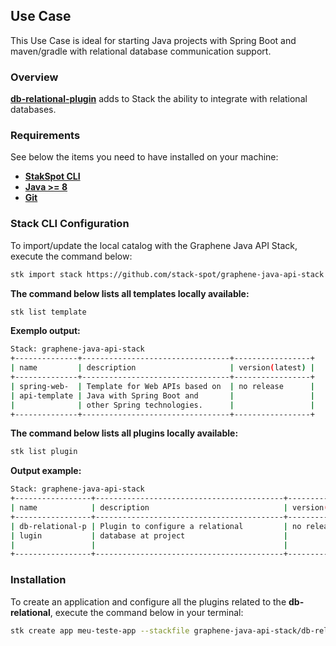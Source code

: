 ## **Use Case**
This Use Case is ideal for starting Java projects with Spring Boot and maven/gradle with relational database communication support.

### **Overview**
[**db-relational-plugin**](https://github.com/stack-spot/graphene-java-api-stack/tree/main/db-relational-plugin) adds to Stack the ability to integrate with relational databases.

### **Requirements**
See below the items you need to have installed on your machine:

- [**StakSpot CLI**](https://docs.stackspot.com/v3.0.0/os-cli/installation/)
- [**Java >= 8**](https://openjdk.org/)
- [**Git**](https://git-scm.com/)

### Stack CLI Configuration
To import/update the local catalog with the Graphene Java API Stack, execute the command below:
```bash
stk import stack https://github.com/stack-spot/graphene-java-api-stack
```

**The command below lists all templates locally available:**
```bash
stk list template
```

**Exemplo output:**
```bash
Stack: graphene-java-api-stack
+--------------+---------------------------------+-----------------+
| name         | description                     | version(latest) |
+--------------+---------------------------------+-----------------+
| spring-web-  | Template for Web APIs based on  | no release      |
| api-template | Java with Spring Boot and       |                 |
|              | other Spring technologies.      |                 |
+--------------+---------------------------------+-----------------+
```

**The command below lists all plugins locally available:**
```bash
stk list plugin
```

**Output example:**
```bash
Stack: graphene-java-api-stack
+-----------------+------------------------------------------+-----------------+
| name            | description                              | version(latest) |
+-----------------+------------------------------------------+-----------------+
| db-relational-p | Plugin to configure a relational         | no release      |
| lugin           | database at project                      |                 |
|                 |                                          |                 |
+-----------------+------------------------------------------+-----------------+

```

### Installation
To create an application and configure all the plugins related to the **db-relational**, execute the command below in your terminal:
```bash
stk create app meu-teste-app --stackfile graphene-java-api-stack/db-relational
```
